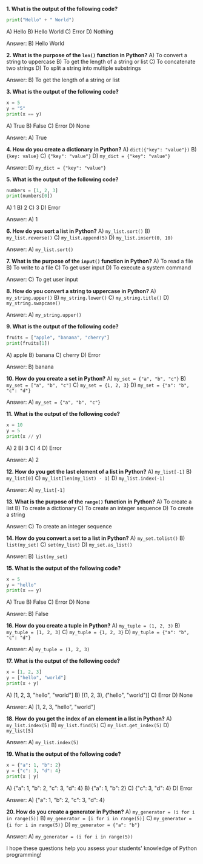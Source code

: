 **1. What is the output of the following code?**
```python
print("Hello" + " World")
```
A) Hello
B) Hello World
C) Error
D) Nothing

Answer: B) Hello World

**2. What is the purpose of the `len()` function in Python?**
A) To convert a string to uppercase
B) To get the length of a string or list
C) To concatenate two strings
D) To split a string into multiple substrings

Answer: B) To get the length of a string or list

**3. What is the output of the following code?**
```python
x = 5
y = "5"
print(x == y)
```
A) True
B) False
C) Error
D) None

Answer: A) True

**4. How do you create a dictionary in Python?**
A) `dict({"key": "value"})`
B) `{key: value}`
C) `{"key": "value"}`
D) `my_dict = {"key": "value"}`

Answer: D) `my_dict = {"key": "value"}`

**5. What is the output of the following code?**
```python
numbers = [1, 2, 3]
print(numbers[0])
```
A) 1
B) 2
C) 3
D) Error

Answer: A) 1

**6. How do you sort a list in Python?**
A) `my_list.sort()`
B) `my_list.reverse()`
C) `my_list.append(5)`
D) `my_list.insert(0, 10)`

Answer: A) `my_list.sort()`

**7. What is the purpose of the `input()` function in Python?**
A) To read a file
B) To write to a file
C) To get user input
D) To execute a system command

Answer: C) To get user input

**8. How do you convert a string to uppercase in Python?**
A) `my_string.upper()`
B) `my_string.lower()`
C) `my_string.title()`
D) `my_string.swapcase()`

Answer: A) `my_string.upper()`

**9. What is the output of the following code?**
```python
fruits = ["apple", "banana", "cherry"]
print(fruits[1])
```
A) apple
B) banana
C) cherry
D) Error

Answer: B) banana

**10. How do you create a set in Python?**
A) `my_set = {"a", "b", "c"}`
B) `my_set = ["a", "b", "c"]`
C) `my_set = {1, 2, 3}`
D) `my_set = {"a": "b", "c": "d"}`

Answer: A) `my_set = {"a", "b", "c"}`

**11. What is the output of the following code?**
```python
x = 10
y = 5
print(x // y)
```
A) 2
B) 3
C) 4
D) Error

Answer: A) 2

**12. How do you get the last element of a list in Python?**
A) `my_list[-1]`
B) `my_list[0]`
C) `my_list[len(my_list) - 1]`
D) `my_list.index(-1)`

Answer: A) `my_list[-1]`

**13. What is the purpose of the `range()` function in Python?**
A) To create a list
B) To create a dictionary
C) To create an integer sequence
D) To create a string

Answer: C) To create an integer sequence

**14. How do you convert a set to a list in Python?**
A) `my_set.tolist()`
B) `list(my_set)`
C) `set(my_list)`
D) `my_set.as_list()`

Answer: B) `list(my_set)`

**15. What is the output of the following code?**
```python
x = 5
y = "hello"
print(x == y)
```
A) True
B) False
C) Error
D) None

Answer: B) False

**16. How do you create a tuple in Python?**
A) `my_tuple = (1, 2, 3)`
B) `my_tuple = [1, 2, 3]`
C) `my_tuple = {1, 2, 3}`
D) `my_tuple = {"a": "b", "c": "d"}`

Answer: A) `my_tuple = (1, 2, 3)`

**17. What is the output of the following code?**
```python
x = [1, 2, 3]
y = ["hello", "world"]
print(x + y)
```
A) [1, 2, 3, "hello", "world"]
B) [(1, 2, 3), ("hello", "world")]
C) Error
D) None

Answer: A) [1, 2, 3, "hello", "world"]

**18. How do you get the index of an element in a list in Python?**
A) `my_list.index(5)`
B) `my_list.find(5)`
C) `my_list.get_index(5)`
D) `my_list[5]`

Answer: A) `my_list.index(5)`

**19. What is the output of the following code?**
```python
x = {"a": 1, "b": 2}
y = {"c": 3, "d": 4}
print(x | y)
```
A) {"a": 1, "b": 2, "c": 3, "d": 4}
B) {"a": 1, "b": 2}
C) {"c": 3, "d": 4}
D) Error

Answer: A) {"a": 1, "b": 2, "c": 3, "d": 4}

**20. How do you create a generator in Python?**
A) `my_generator = (i for i in range(5))`
B) `my_generator = [i for i in range(5)]`
C) `my_generator = {i for i in range(5)}`
D) `my_generator = {"a": "b"}`

Answer: A) `my_generator = (i for i in range(5))`

I hope these questions help you assess your students' knowledge of Python programming!
